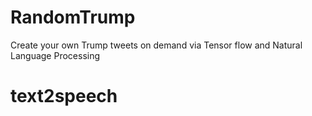 # RandomTrump

Create your own Trump tweets on demand via Tensor flow and Natural Language Processing
# text2speech
